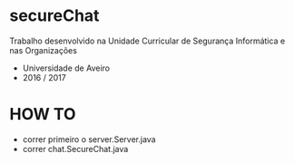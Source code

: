 # secureChat

Trabalho desenvolvido na Unidade Curricular de Segurança Informática e nas Organizações
  - Universidade de Aveiro
  - 2016 / 2017
  
# HOW TO
  - correr primeiro o server.Server.java
  - correr chat.SecureChat.java
